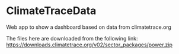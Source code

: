 # ClimateTraceData
Web app to show a dashboard based on data from climatetrace.org

The files here are downloaded from the following link:
https://downloads.climatetrace.org/v02/sector_packages/power.zip

